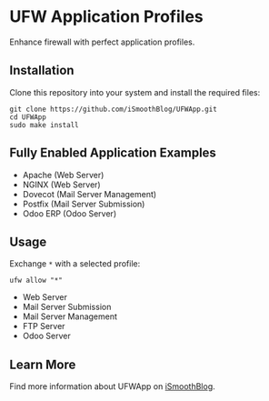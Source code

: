 # UFW Application Profiles
Enhance firewall with perfect application profiles.
## Installation
Clone this repository into your system and install the required files:
```
git clone https://github.com/iSmoothBlog/UFWApp.git
cd UFWApp
sudo make install
```
## Fully Enabled Application Examples
* Apache (Web Server)
* NGINX (Web Server)
* Dovecot (Mail Server Management)
* Postfix (Mail Server Submission)
* Odoo ERP (Odoo Server)
## Usage
Exchange `*` with a selected profile:
```
ufw allow "*"
```
* Web Server
* Mail Server Submission
* Mail Server Management
* FTP Server
* Odoo Server
## Learn More
Find more information about UFWApp on [iSmoothBlog](http://www.ismoothblog.com).
